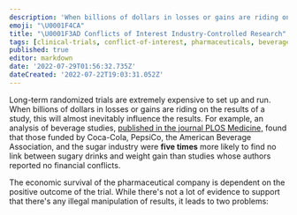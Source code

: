 ```yaml
---
description: 'When billions of dollars in losses or gains are riding on the results of a study, this will almost inevitably influence the results.'
emoji: "\U0001F4CA"
title: "\U0001F3AD Conflicts of Interest Industry-Controlled Research"
tags: [clinical-trials, conflict-of-interest, pharmaceuticals, beverage-studies]
published: true
editor: markdown
date: '2022-07-29T01:56:32.735Z'
dateCreated: '2022-07-22T19:03:31.052Z'
---
```


Long-term randomized trials are extremely expensive to set up and run. When billions of dollars in losses or gains are riding on the results of a study, this will almost inevitably influence the results. For example, an analysis of beverage studies, [published in the journal PLOS Medicine,](https://web.archive.org/web/20211207021133/https://journals.plos.org/plosmedicine/article?id=10.1371/journal.pmed.1001578#s3) found that those funded by Coca-Cola, PepsiCo, the American Beverage Association, and the sugar industry were **five times** more likely to find no link between sugary drinks and weight gain than studies whose authors reported no financial conflicts.

The economic survival of the pharmaceutical company is dependent on the positive outcome of the trial. While there's not a lot of evidence to support that there's any illegal manipulation of results, it leads to two problems:
